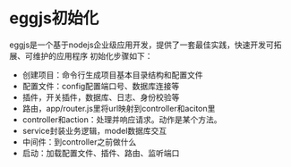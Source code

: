 # eggjs初始化

eggjs是一个基于nodejs企业级应用开发，提供了一套最佳实践，快速开发可拓展、可维护的应用程序
初始化步骤如下：

- 创建项目：命令行生成项目基本目录结构和配置文件
- 配置文件：config配置端口号、数据库连接等
- 插件，开关插件，数据库、日志、身份校验等
- 路由，app/router.js里将url映射到controller和aciton里
- controller和action：处理并响应请求。动作是某个方法。
- service封装业务逻辑，model数据库交互
- 中间件：到controller之前做什么
- 启动：加载配置文件、插件、路由、监听端口

